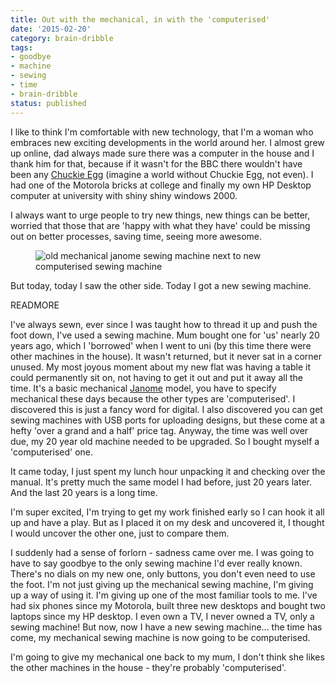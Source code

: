 ```yaml
---
title: Out with the mechanical, in with the 'computerised'
date: '2015-02-20'
category: brain-dribble
tags:
- goodbye
- machine
- sewing
- time
- brain-dribble
status: published
---
```


I like to think I'm comfortable with new technology, that I'm a woman who embraces new exciting developments in the world around her. I almost grew up online, dad always made sure there was a computer in the house and I thank him for that, because if it wasn't for the BBC there wouldn't have been any <a href="http://www.repton3.co.uk/chuckieegg.aspx" rel="external">Chuckie Egg</a> (imagine a world without Chuckie Egg, not even). I had one of the Motorola bricks at college and finally my own HP Desktop computer at university with shiny shiny windows 2000.

I always want to urge people to try new things, new things can be better, worried that those that are 'happy with what they have' could be missing out on better processes, saving time, seeing more awesome.

<figure class="feature">
	<img src="http://rumyrashead.com/wp-content/uploads/2015/02/oldnnew.jpg" alt="old mechanical janome sewing machine next to new computerised sewing machine">
	<figcaption></figcaption>
</figure>

But today, today I saw the other side. Today I got a new sewing machine.

READMORE

<p data-pullquote-top="I bought myself a 'computerised' one">I've always sewn, ever since I was taught how to thread it up and push the foot down, I've used a sewing machine. Mum bought one for 'us' nearly 20 years ago, which I 'borrowed' when I went to uni (by this time there were other machines in the house). It wasn't returned, but it never sat in a corner unused. My most joyous moment about my new flat was having a table it could permanently sit on, not having to get it out and put it away all the time. It's a basic mechanical <a href="http://janome.co.uk/" rel="external">Janome</a> model, you have to specify mechanical these days because the other types are 'computerised'. I discovered this is just a fancy word for digital. I also discovered you can get sewing machines with USB ports for uploading designs, but these come at a hefty 'over a grand and a half' price tag. Anyway, the time was well over due, my 20 year old machine needed to be upgraded. So I bought myself a 'computerised' one.</p>

It came today, I just spent my lunch hour unpacking it and checking over the manual. It's pretty much the same model I had before, just 20 years later. And the last 20 years is a long time.

I'm super excited, I'm trying to get my work finished early so I can hook it all up and have a play. But as I placed it on my desk and uncovered it, I thought I would uncover the other one, just to compare them.

<p data-pullquote-top="The time has come">I suddenly had a sense of forlorn - sadness came over me. I was going to have to say goodbye to the only sewing machine I'd ever really known. There's no dials on my new one, only buttons, you don't even need to use the foot. I'm not just giving up the mechanical sewing machine, I'm giving up a way of using it. I'm giving up one of the most familiar tools to me. I've had six phones since my Motorola, built three new desktops and bought two laptops since my HP desktop. I even own a TV, I never owned a TV, only a sewing machine! But now, now I have a new sewing machine... the time has come, my mechanical sewing machine is now going to be computerised.</p>

I'm going to give my mechanical one back to my mum, I don't think she likes the other machines in the house - they're probably 'computerised'.
